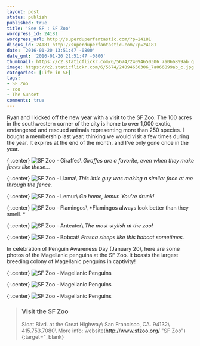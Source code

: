 ```yaml
---
layout: post
status: publish
published: true
title: 'See SF : SF Zoo'
wordpress_id: 24181
wordpress_url: http://superduperfantastic.com/?p=24181
disqus_id: 24181 http://superduperfantastic.com/?p=24181
date: '2016-01-20 13:51:47 -0800'
date_gmt: '2016-01-20 21:51:47 -0800'
thumbnail: https://c2.staticflickr.com/6/5674/24094650306_7a066899ab_q.jpg
image: https://c2.staticflickr.com/6/5674/24094650306_7a066899ab_c.jpg
categories: [Life in SF]
tags:
- SF Zoo
- zoo
- The Sunset
comments: true
---
```

Ryan and I kicked off the new year with a visit to the SF Zoo. The 100 acres in the southwestern corner of the city is home to over 1,000 exotic, endangered and rescued animals representing more than 250 species. I bought a membership last year, thinking we would visit a few times during the year. It expires at the end of the month, and I've only gone once in the year.<!--more-->

{:.center}
![SF Zoo - Giraffes](https://c2.staticflickr.com/2/1554/23493946053_b92e7cb4b9_c.jpg)\\
*Giraffes are a favorite, even when they make faces like these...*

{:.center}
![SF Zoo - Llama](https://c2.staticflickr.com/2/1470/23752891479_97c668371c_c.jpg)\\
*This little guy was making a similar face at me through the fence.*

{:.center}
![SF Zoo - Lemur](https://c2.staticflickr.com/6/5674/24094650306_7a066899ab_c.jpg)\\
*Go home, lemur. You're drunk!*

{:.center}
![SF Zoo - Flamingos](https://c2.staticflickr.com/6/5764/23752854449_e68ee30125_c.jpg)\\
*Flamingos always look better than they smell. *

{:.center}
![SF Zoo - Anteater](https://c2.staticflickr.com/6/5649/23752889619_ee1a2d3b6c_c.jpg)\\
*The most stylish at the zoo!*

{:.center}
![SF Zoo - Bobcat](https://c2.staticflickr.com/2/1482/23492435574_f26b5c7fcc_c.jpg)\\
*Fresca sleeps like this bobcat sometimes.*

In celebration of Penguin Awareness Day (January 20), here are some photos of the Magellanic penguins at the SF Zoo. It boasts the largest breeding colony of Magellanic penguins in captivity!

{:.center}
![SF Zoo - Magellanic Penguins](https://c2.staticflickr.com/2/1588/24094593566_26d51d160e_c.jpg)

{:.center}
![SF Zoo - Magellanic Penguins](https://c2.staticflickr.com/6/5694/23752878279_8a3b593736_c.jpg)

{:.center}
![SF Zoo - Magellanic Penguins](https://c2.staticflickr.com/6/5819/24012581682_03b7148a2e_c.jpg)

>### Visit the SF Zoo ###
>Sloat Blvd. at the Great Highway\\
>San Francisco, CA. 94132\\
>415.753.7080\\
>More info: website(http://www.sfzoo.org/ "SF Zoo"){:target="_blank}
